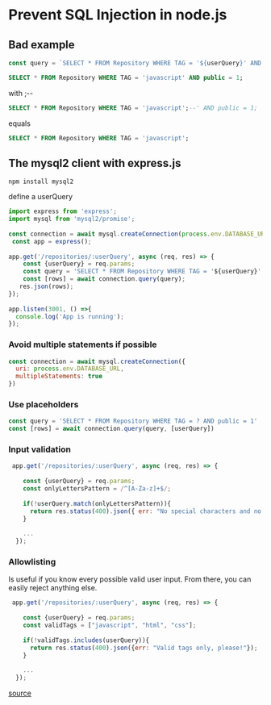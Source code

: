 # Prevent SQL Injection in node.js
 
## Bad example
```javascript
const query = `SELECT * FROM Repository WHERE TAG = '${userQuery}' AND public = 1`
```
```SQL
SELECT * FROM Repository WHERE TAG = 'javascript' AND public = 1;
```
with ;--
```SQL
SELECT * FROM Repository WHERE TAG = 'javascript';--' AND public = 1;
```
equals
```SQL
SELECT * FROM Repository WHERE TAG = 'javascript';
```
 
## The mysql2 client with express.js
```Terminal
npm install mysql2
```
define a userQuery
```JavaScript
import express from 'express';
import mysql from 'mysql2/promise';
 
const connection = await mysql.createConnection(process.env.DATABASE_URL);
 const app = express();
 
app.get('/repositories/:userQuery', async (req, res) => {
    const {userQuery} = req.params;
    const query = 'SELECT * FROM Repository WHERE TAG = '${userQuery}' AND public = 1';
    const [rows] = await connection.query(query);
   res.json(rows);
});
 
app.listen(3001, () =>{
  console.log('App is running');
});
```
 
### Avoid multiple statements if possible
 
```JavaScript
const connection = await mysql.createConnection({
  uri: process.env.DATABASE_URL,
  multipleStatements: true
})
```
 
### Use placeholders
 
```JavaScript
const query = 'SELECT * FROM Repository WHERE TAG = ? AND public = 1'
const [rows] = await connection.query(query, [userQuery])
```
 
### Input validation
 
```JavaScript
 app.get('/repositories/:userQuery', async (req, res) => {
 
    const {userQuery} = req.params;
    const onlyLettersPattern = /^[A-Za-z]+$/;
 
    if(!userQuery.match(onlyLettersPattern)){
      return res.status(400).json({ err: "No special characters and no numbers, please!"})
    }
 
    ...
  });
```
 
### Allowlisting
 
Is useful if you know every possible valid user input. From there, you can easily reject anything else.
 
```JavaScript
 app.get('/repositories/:userQuery', async (req, res) => {
 
    const {userQuery} = req.params;
    const validTags = ["javascript", "html", "css"];
 
    if(!validTags.includes(userQuery)){
      return res.status(400).json({err: "Valid tags only, please!"});
    }
 
    ...
  });
```
 
[source](https://planetscale.com/blog/how-to-prevent-sql-injection-attacks-in-node-js)

